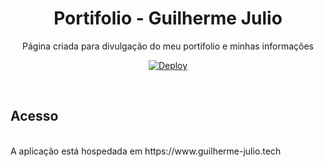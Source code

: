 <h1 align="center">Portifolio - Guilherme Julio</h1>
<p align="center">Página criada para divulgação do meu portifolio e minhas informações</p>
<p align="center">
  <a href="https://github.com/guilhermejulio/guilherme-julio.tech/commits/main">
    <img alt="Deploy" src="https://api.netlify.com/api/v1/badges/7fc7db9f-9027-4239-84d3-8b669f1e7181/deploy-status">
  </a>
	
</p>
<br/>

## Acesso

<br/>
A aplicação está hospedada em https://www.guilherme-julio.tech
